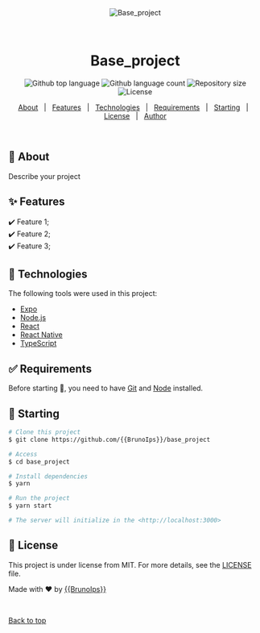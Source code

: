 <div align="center" id="top">
  <img src="./.github/app.gif" alt="Base_project" />

&#xa0;

  <!-- <a href="https://base_project.netlify.app">Demo</a> -->
</div>

<h1 align="center">Base_project</h1>

<p align="center">
  <img alt="Github top language" src="https://img.shields.io/github/languages/top/{{YOUR_GITHUB_USERNAME}}/base_project?color=56BEB8">

  <img alt="Github language count" src="https://img.shields.io/github/languages/count/{{YOUR_GITHUB_USERNAME}}/base_project?color=56BEB8">

  <img alt="Repository size" src="https://img.shields.io/github/repo-size/{{YOUR_GITHUB_USERNAME}}/base_project?color=56BEB8">

  <img alt="License" src="https://img.shields.io/github/license/{{YOUR_GITHUB_USERNAME}}/base_project?color=56BEB8">

  <!-- <img alt="Github issues" src="https://img.shields.io/github/issues/{{YOUR_GITHUB_USERNAME}}/base_project?color=56BEB8" /> -->

  <!-- <img alt="Github forks" src="https://img.shields.io/github/forks/{{YOUR_GITHUB_USERNAME}}/base_project?color=56BEB8" /> -->

  <!-- <img alt="Github stars" src="https://img.shields.io/github/stars/{{YOUR_GITHUB_USERNAME}}/base_project?color=56BEB8" /> -->
</p>

<!-- Status -->

<!-- <h4 align="center">
	🚧  Base_project 🚀 Under construction...  🚧
</h4>

<hr> -->

<p align="center">
  <a href="#dart-about">About</a> &#xa0; | &#xa0;
  <a href="#sparkles-features">Features</a> &#xa0; | &#xa0;
  <a href="#rocket-technologies">Technologies</a> &#xa0; | &#xa0;
  <a href="#white_check_mark-requirements">Requirements</a> &#xa0; | &#xa0;
  <a href="#checkered_flag-starting">Starting</a> &#xa0; | &#xa0;
  <a href="#memo-license">License</a> &#xa0; | &#xa0;
  <a href="https://github.com/{{YOUR_GITHUB_USERNAME}}" target="_blank">Author</a>
</p>

<br>

## :dart: About

Describe your project

## :sparkles: Features

:heavy_check_mark: Feature 1;\
:heavy_check_mark: Feature 2;\
:heavy_check_mark: Feature 3;

## :rocket: Technologies

The following tools were used in this project:

- [Expo](https://expo.io/)
- [Node.js](https://nodejs.org/en/)
- [React](https://pt-br.reactjs.org/)
- [React Native](https://reactnative.dev/)
- [TypeScript](https://www.typescriptlang.org/)

## :white_check_mark: Requirements

Before starting :checkered_flag:, you need to have [Git](https://git-scm.com) and [Node](https://nodejs.org/en/) installed.

## :checkered_flag: Starting

```bash
# Clone this project
$ git clone https://github.com/{{BrunoIps}}/base_project

# Access
$ cd base_project

# Install dependencies
$ yarn

# Run the project
$ yarn start

# The server will initialize in the <http://localhost:3000>
```

## :memo: License

This project is under license from MIT. For more details, see the [LICENSE](LICENSE.md) file.

Made with :heart: by <a href="https://github.com/{{BrunoIps}}" target="_blank">{{BrunoIps}}</a>

&#xa0;

<a href="#top">Back to top</a>

